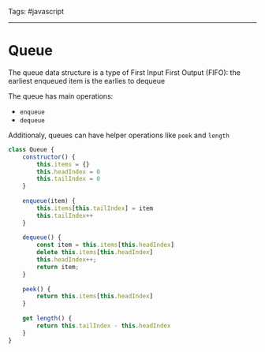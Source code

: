 Tags: #javascript 

---

# Queue

The queue data structure is a type of First Input First Output (FIFO): the earliest enqueued item is the earlies to dequeue

The queue has main operations: 

- `enqueue`
- `dequeue`

Additionaly, queues can have helper operations like `peek` and `length`


```javascript
class Queue {
	constructor() {
		this.items = {}
		this.headIndex = 0
		this.tailIndex = 0
	}
	
	enqueue(item) {
		this.items[this.tailIndex] = item
		this.tailIndex++
	}
	
	dequeue() {
		const item = this.items[this.headIndex]
		delete this.items[this.headIndex]
		this.headIndex++;
		return item;
	}
	
	peek() {
		return this.items[this.headIndex]
	}
	
	get length() {
		return this.tailIndex - this.headIndex
	}
}
```